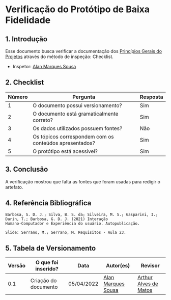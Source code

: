 # Verificação do Protótipo de Baixa Fidelidade

## 1. Introdução

Esse documento busca verificar a documentação dos [Princípios Gerais do Projetos](../design-avaliacao-desenvolvimento/nivel-2/prototipo-baixa-fidelidade.md) através do método de inspeção: Checklist. 
- Inspetor: [Alan Marques Sousa](https://github.com/alan-ms)

## 2. Checklist

Número | Pergunta | Resposta
---    |   ---    |    ---
1| O documento possui versionamento?| Sim
2| O documento está gramaticalmente correto?| Sim
3| Os dados utilizados possuem fontes? | Não
4| Os tópicos correspondem com os conteúdos apresentados? | Sim
5| O protótipo está acessível? | Sim

## 3. Conclusão

A verificação mostrou que falta as fontes que foram usadas para redigir o artefato.

## 4. Referência Bibliográfica
    Barbosa, S. D. J.; Silva, B. S. da; Silveira, M. S.; Gasparini, I.; Darin, T.; Barbosa, G. D. J. (2021) Interação
    Humano-Computador e Experiência do usuário. Autopublicação.

    Slide: Serrano, M.; Serrano, M. Requisitos - Aula 23.

## 5. Tabela de Versionamento
Versão |  O que foi inserido? | Data | Autor(es)| Revisor |
---- |----- | ---- | ---- | ---- |
0.1| Criação do documento | 05/04/2022| [Alan Marques Sousa](https://github.com/alan-ms) | [Arthur Alves de Matos](https://github.com/Arthur-Gaudium) |